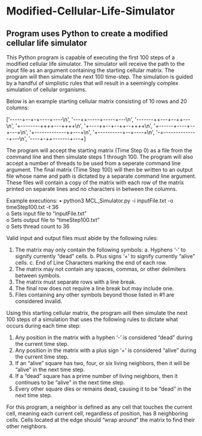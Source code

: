 # Modified-Cellular-Life-Simulator
Program uses Python to create a modified cellular life simulator
--------------------------------------------------------------------------------------------------------------------
This Python program is capable of executing the first 100 steps of a modified cellular life
simulator. The simulator will receive the path to the input file as an argument containing the starting cellular
matrix. The program will then simulate the next 100 time-step. The simulation is guided by a handful of simplistic 
rules that will result in a seemingly complex simulation of cellular organisms.

Below is an example starting cellular matrix consisting of 10 rows and 20 columns:

['-----+--+-+----+----\n', 
'---++-----+-----+---\n', 
'-------++---+--++---\n', 
'+--------++++---++++\n', 
'+----++--+--++--++++\n', 
'+------+----+--+---+\n', 
'+-------------++---+\n', 
'+----------+--+----+\n', 
'-+--------------+---\n', 
'----+-++-------+---+]

The program will accept the starting matrix (Time Step 0) as a file from the command line and then simulate
steps 1 through 100. The program will also accept a number of threads to be used from a seperate command line argument.
The final matrix (Time Step 100) will then be written to an output file whose name and
path is dictated by a separate command line argument. These files will contain a copy of the matrix with each
row of the matrix printed on separate lines and no characters in between the columns.

Example executions:
• python3 MCL_Simulator.py -i inputFile.txt -o timeStep100.txt -t 36  
  o Sets input file to “inputFile.txt”  
  o Sets output file to “timeStep100.txt”  
  o Sets thread count to 36 
  

Valid input and output files must abide by the following rules:
1) The matrix may only contain the following symbols:
  a. Hyphens ‘-’ to signify currently “dead” cells.
  b. Plus signs ‘+’ to signify currently “alive” cells.
  c. End of Line Characters marking the end of each row.
2) The matrix may not contain any spaces, commas, or other delimiters between symbols.
3) The matrix must separate rows with a line break.
4) The final row does not require a line break but may include one.
5) Files containing any other symbols beyond those listed in #1 are considered invalid.

Using this starting cellular matrix, the program will then simulate the next 100 steps of a simulation that
uses the following rules to dictate what occurs during each time step:
  1) Any position in the matrix with a hyphen ‘-’ is considered “dead” during the current time step.
  2) Any position in the matrix with a plus sign ‘+’ is considered “alive” during the current time step.
  3) If an “alive” square has two, four, or six living neighbors, then it will be “alive” in the next time step.
  4) If a “dead” square has a prime number of living neighbors, then it continues to be “alive” in the next
     time step.
  5) Every other square dies or remains dead, causing it to be “dead” in the next time step.
  
For this program, a neighbor is defined as any cell that touches the current cell, meaning each current cell,
regardless of position, has 8 neighboring cells. Cells located at the edge should “wrap around” the matrix to find
their other neighbors.
